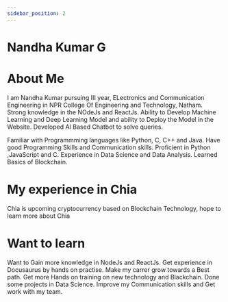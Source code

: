 ```yaml
---
sidebar_position: 2
---
```


# Nandha Kumar G

# About Me

I am Nandha Kumar pursuing III year, ELectronics and Communication Engineering in NPR College Of Engineering and Technology, Natham. Strong knowledge in the NOdeJs and ReactJs. Ability to Develop Machine Learning and Deep Learning Model and ability to Deploy the Model in the Website. Developed AI Based Chatbot to solve queries. 

Familiar with  Programmming languages like Python, C, C++ and Java. Have good Programming Skills and Communication skills. Proficient in Python ,JavaScript and C. Experience in Data Science and Data Analysis. Learned Basics of Blockchain.

# My experience in Chia
Chia is upcoming cryptocurrency based on Blockchain Technology, hope to learn more about Chia

# Want to learn

Want to Gain more knowledge in NodeJs and ReactJs. Get experience in Docusaurus by hands on practise. Make my carrer grow towards a Best path. Get more Hands on training on new technology and Blackchain. Done some projects in Data Science. Improve my Communication skills and Get work with my team.